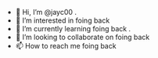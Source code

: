 - 👋 Hi, I’m @jayc00 .
- 👀 I’m interested in foing back 
- 🌱 I’m currently learning foing back .
- 💞️ I’m looking to collaborate on foing back 
- 📫 How to reach me foing back 

<!---
jayc00/jayc00 is a ✨ special ✨ repository because its `README.md` (this file) appears on your GitHub profile.
You can click the Preview link to take a look at your changes.
--->
